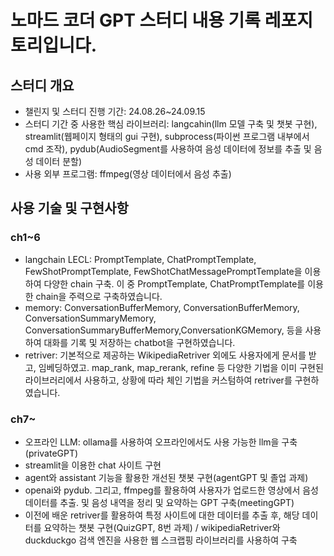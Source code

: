 # 노마드 코더 GPT 스터디 내용 기록 레포지토리입니다.

## 스터디 개요
- 챌린지 및 스터디 진행 기간: 24.08.26~24.09.15
- 스터디 기간 중 사용한 핵심 라이브러리: langcahin(llm 모델 구축 및 챗봇 구현), streamlit(웹페이지 형태의 gui 구현), subprocess(파이썬 프로그램 내부에서 cmd 조작), pydub(AudioSegment를 사용하여 음성 데이터에 정보를 추출 및 음성 데이터 분할)
- 사용 외부 프로그램: ffmpeg(영상 데이터에서 음성 추출)


## 사용 기술 및 구현사항
### ch1~6
- langchain LECL: PromptTemplate, ChatPromptTemplate, FewShotPromptTemplate, FewShotChatMessagePromptTemplate을 이용하여 다양한 chain 구축. 이 중 PromptTemplate, ChatPromptTemplate를 이용한 chain을 주력으로 구축하였습니다.
- memory: ConversationBufferMemory, ConversationBufferMemory, ConversationSummaryMemory, ConversationSummaryBufferMemory,ConversationKGMemory, 등을 사용하여 대화를 기록 및 저장하는 chatbot을 구현하였습니다.
- retriver: 기본적으로 제공하는 WikipediaRetriver 외에도 사용자에게 문서를 받고, 임베딩하였고. map_rank, map_rerank, refine 등 다양한 기법을 이미 구현된 라이브러리에서 사용하고, 상황에 따라 체인 기법을 커스텀하여 retriver를 구현하였습니다.
### ch7~
- 오프라인 LLM: ollama를 사용하여 오프라인에서도 사용 가능한 llm을 구축(privateGPT)
- streamlit을 이용한 chat 사이트 구현
- agent와 assistant 기능을 활용한 개선된 챗봇 구현(agentGPT 및 졸업 과제)
- openai와 pydub. 그리고, ffmpeg를 활용하여 사용자가 업로드한 영상에서 음성 데이터를 추출. 및 음성 내역을 정리 및 요약하는 GPT 구축(meetingGPT)
- 이전에 배운 retriver를 활용하여 특정 사이트에 대한 데이터를 추출 후, 해당 데이터를 요약하는 챗봇 구현(QuizGPT, 8번 과제) / wikipediaRetriver와 duckduckgo 검색 엔진을 사용한 웹 스크랩핑 라이브러리를 사용하여 구축
